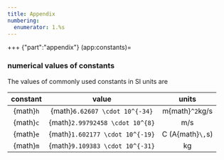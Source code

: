```yaml
---
title: Appendix
numbering:
  enumerator: 1.%s
---
```



+++ {"part":"appendix"}
(app:constants)=
###  numerical values of constants

The values of commonly used constants in SI units are

|  constant |              value              |       units      |
| :-------: | :-----------------------------: | :--------------: |
| {math}`h` | {math}`6.62607 \cdot 10^{-34}` |  m{math}`^2`kg/s |
| {math}`c` | {math}`2.99792458 \cdot 10^{8}` |        m/s       |
| {math}`e` | {math}`1.602177 \cdot 10^{-19}` | C (A{math}`\,`s) |
| {math}`m` | {math}`9.109383 \cdot 10^{-31}` |        kg        |